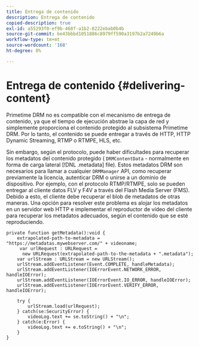 ```yaml
---
title: Entrega de contenido
description: Entrega de contenido
copied-description: true
exl-id: a55293f0-ef9b-468f-a1b2-8222ebab0b4b
source-git-commit: be43bbbd1051886c8979ff590a3197b2a7249b6a
workflow-type: tm+mt
source-wordcount: '168'
ht-degree: 0%

---
```


# Entrega de contenido {#delivering-content}

Primetime DRM no es compatible con el mecanismo de entrega de contenido, ya que el tiempo de ejecución abstrae la capa de red y simplemente proporciona el contenido protegido al subsistema Primetime DRM. Por lo tanto, el contenido se puede entregar a través de HTTP, HTTP Dynamic Streaming, RTMP o RTMPE, HLS, etc.

Sin embargo, según el protocolo, puede haber dificultades para recuperar los metadatos del contenido protegido ( `DRMContentData` - normalmente en forma de carga lateral [!DNL .metadata] file). Estos metadatos DRM son necesarios para llamar a cualquier `DRMManager` API, como recuperar previamente la licencia, autenticar DRM o unirse a un dominio de dispositivo. Por ejemplo, con el protocolo RTMP/RTMPE, solo se pueden entregar al cliente datos FLV y F4V a través del Flash Media Server (FMS). Debido a esto, el cliente debe recuperar el blob de metadatos de otras maneras. Una opción para resolver este problema es alojar los metadatos en un servidor web HTTP e implementar el reproductor de vídeo del cliente para recuperar los metadatos adecuados, según el contenido que se esté reproduciendo.

```
private function getMetadata():void { 
    extrapolated-path-to-metadata = "https://metadatas.mywebserver.com/" + videoname; 
     var urlRequest : URLRequest =  
      new URLRequest(extrapolated-path-to-the-metadata + ".metadata");  
    var urlStream : URLStream = new URLStream();  
    urlStream.addEventListener(Event.COMPLETE, handleMetadata);  
    urlStream.addEventListener(IOErrorEvent.NETWORK_ERROR, handleIOError);  
    urlStream.addEventListener(IOErrorEvent.IO_ERROR, handleIOError);  
    urlStream.addEventListener(IOErrorEvent.VERIFY_ERROR, handleIOError);  
 
    try { 
        urlStream.load(urlRequest);  
    } catch(se:SecurityError) { 
        videoLog.text += se.toString() + "\n";  
    } catch(e:Error) { 
        videoLog.text += e.toString() + "\n";  
    } 
} 
```
